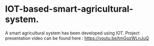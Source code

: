 # IOT-based-smart-agricultural-system.
A smart agricultural system has been developed using IOT. 
Project presentation video can be found here : https://youtu.be/tmGozWLnJuQ
